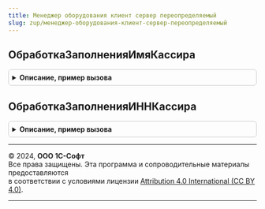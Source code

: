 ```yaml
---
title: Менеджер оборудования клиент сервер переопределяемый
slug: zup/менеджер-оборудования-клиент-сервер-переопределяемый
---
```



## ОбработкаЗаполненияИмяКассира
<details style="margin: 1em 0; padding: 0.5em; border: 1px solid #ccc; border-radius: 6px;">

<summary style="font-weight: bold; cursor: pointer;">Описание, пример вызова</summary>

```bsl

// Обработчик события вызывается при получении имени кассира.
//
// Параметры:
//  ИмяКассира - Строка, Неопределено - Текст, используемый для заполнения документа
//  СтандартнаяОбработка - Булево
//
Процедура ОбработкаЗаполненияИмяКассира(ИмяКассира, СтандартнаяОбработка) Экспорт
```

Пример вызова
```bsl
МенеджерОборудованияКлиентСерверПереопределяемый.ОбработкаЗаполненияИмяКассира(ИмяКассира, СтандартнаяОбработка) 
```
</details>

## ОбработкаЗаполненияИННКассира
<details style="margin: 1em 0; padding: 0.5em; border: 1px solid #ccc; border-radius: 6px;">

<summary style="font-weight: bold; cursor: pointer;">Описание, пример вызова</summary>

```bsl

// Обработчик события вызывается при получении ИНН кассира.
//
// Параметры:
//  ИННКассира - Строка, Неопределено - Текст, используемый для заполнения документа
//  СтандартнаяОбработка - Булево
//
Процедура ОбработкаЗаполненияИННКассира(ИННКассира, СтандартнаяОбработка) Экспорт
```

Пример вызова
```bsl
МенеджерОборудованияКлиентСерверПереопределяемый.ОбработкаЗаполненияИННКассира(ИННКассира, СтандартнаяОбработка) 
```
</details>

---

© 2024, **ООО 1С-Софт**  
Все права защищены. Эта программа и сопроводительные материалы предоставляются  
в соответствии с условиями лицензии [Attribution 4.0 International (CC BY 4.0)](https://creativecommons.org/licenses/by/4.0/legalcode).

---
